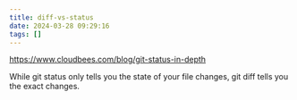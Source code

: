 ```yaml
---
title: diff-vs-status
date: 2024-03-28 09:29:16
tags: []
---
```

https://www.cloudbees.com/blog/git-status-in-depth

While git status only tells you the state of your file changes, git diff tells you the exact changes.

